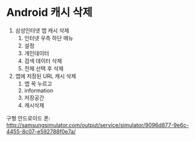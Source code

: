 # Android 캐시 삭제

1. 삼성인터넷 앱 캐시 삭제
   1. 인터넷 우측 하단 메뉴
   2. 설정
   3. 개인데이터
   4. 검색 데이터 삭제
   5. 전체 선택 후 삭제
2. 앱에 저장된 URL 캐시 삭제
   1. 앱 꾹 누르고
   2. information
   3. 저장공간
   4. 캐시삭제



구형 안드로이드 폰: http://samsungsimulator.com/output/service/simulator/9096d877-9e6c-4455-8c07-e592788f0e7a/